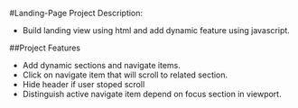 #Landing-Page Project Description:
- Build landing view using html and add dynamic feature using javascript.

##Project Features
- Add dynamic sections and navigate items.
- Click on navigate item that will scroll to related section.
- Hide header if user stoped scroll
- Distinguish  active navigate item depend on focus section in viewport.

